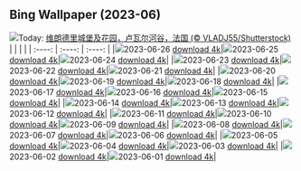 ## Bing Wallpaper (2023-06)
![](https://global.bing.com/th?id=OHR.VillandryGarden_ZH-CN6140359139_UHD.jpg&w=1000)Today: [维朗德里城堡及花园，卢瓦尔河谷，法国 (© VLADJ55/Shutterstock)](https://global.bing.com/th?id=OHR.VillandryGarden_ZH-CN6140359139_UHD.jpg)
|      |      |      |
| :----: | :----: | :----: |
|![](https://global.bing.com/th?id=OHR.VillandryGarden_ZH-CN6140359139_UHD.jpg&pid=hp&w=384&h=216&rs=1&c=4)2023-06-26 [download 4k](https://global.bing.com/th?id=OHR.VillandryGarden_ZH-CN6140359139_UHD.jpg)|![](https://global.bing.com/th?id=OHR.PetraTreasury_ZH-CN6007151900_UHD.jpg&pid=hp&w=384&h=216&rs=1&c=4)2023-06-25 [download 4k](https://global.bing.com/th?id=OHR.PetraTreasury_ZH-CN6007151900_UHD.jpg)|![](https://global.bing.com/th?id=OHR.NhaTrang_ZH-CN5834700560_UHD.jpg&pid=hp&w=384&h=216&rs=1&c=4)2023-06-24 [download 4k](https://global.bing.com/th?id=OHR.NhaTrang_ZH-CN5834700560_UHD.jpg)|
|![](https://global.bing.com/th?id=OHR.PollinatorMonarch_ZH-CN5556988827_UHD.jpg&pid=hp&w=384&h=216&rs=1&c=4)2023-06-23 [download 4k](https://global.bing.com/th?id=OHR.PollinatorMonarch_ZH-CN5556988827_UHD.jpg)|![](https://global.bing.com/th?id=OHR.DragonBoatFestival2023_ZH-CN5255671687_UHD.jpg&pid=hp&w=384&h=216&rs=1&c=4)2023-06-22 [download 4k](https://global.bing.com/th?id=OHR.DragonBoatFestival2023_ZH-CN5255671687_UHD.jpg)|![](https://global.bing.com/th?id=OHR.SummerSolstice2023_ZH-CN5038619036_UHD.jpg&pid=hp&w=384&h=216&rs=1&c=4)2023-06-21 [download 4k](https://global.bing.com/th?id=OHR.SummerSolstice2023_ZH-CN5038619036_UHD.jpg)|
|![](https://global.bing.com/th?id=OHR.EagleTree_ZH-CN7775102951_UHD.jpg&pid=hp&w=384&h=216&rs=1&c=4)2023-06-20 [download 4k](https://global.bing.com/th?id=OHR.EagleTree_ZH-CN7775102951_UHD.jpg)|![](https://global.bing.com/th?id=OHR.Fawn_ZH-CN2172152960_UHD.jpg&pid=hp&w=384&h=216&rs=1&c=4)2023-06-19 [download 4k](https://global.bing.com/th?id=OHR.Fawn_ZH-CN2172152960_UHD.jpg)|![](https://global.bing.com/th?id=OHR.TernFather_ZH-CN1860589914_UHD.jpg&pid=hp&w=384&h=216&rs=1&c=4)2023-06-18 [download 4k](https://global.bing.com/th?id=OHR.TernFather_ZH-CN1860589914_UHD.jpg)|
|![](https://global.bing.com/th?id=OHR.SurfSanDiego_ZH-CN1485510748_UHD.jpg&pid=hp&w=384&h=216&rs=1&c=4)2023-06-17 [download 4k](https://global.bing.com/th?id=OHR.SurfSanDiego_ZH-CN1485510748_UHD.jpg)|![](https://global.bing.com/th?id=OHR.HawksbillTurtle_ZH-CN0562063994_UHD.jpg&pid=hp&w=384&h=216&rs=1&c=4)2023-06-16 [download 4k](https://global.bing.com/th?id=OHR.HawksbillTurtle_ZH-CN0562063994_UHD.jpg)|![](https://global.bing.com/th?id=OHR.SmokyFireflies_ZH-CN3840923626_UHD.jpg&pid=hp&w=384&h=216&rs=1&c=4)2023-06-15 [download 4k](https://global.bing.com/th?id=OHR.SmokyFireflies_ZH-CN3840923626_UHD.jpg)|
|![](https://global.bing.com/th?id=OHR.PassauSunsetJune_ZH-CN7563956674_UHD.jpg&pid=hp&w=384&h=216&rs=1&c=4)2023-06-14 [download 4k](https://global.bing.com/th?id=OHR.PassauSunsetJune_ZH-CN7563956674_UHD.jpg)|![](https://global.bing.com/th?id=OHR.OkefenokeeSwamp_ZH-CN3640203783_UHD.jpg&pid=hp&w=384&h=216&rs=1&c=4)2023-06-13 [download 4k](https://global.bing.com/th?id=OHR.OkefenokeeSwamp_ZH-CN3640203783_UHD.jpg)|![](https://global.bing.com/th?id=OHR.BigBendAnniv_ZH-CN3445097868_UHD.jpg&pid=hp&w=384&h=216&rs=1&c=4)2023-06-12 [download 4k](https://global.bing.com/th?id=OHR.BigBendAnniv_ZH-CN3445097868_UHD.jpg)|
|![](https://global.bing.com/th?id=OHR.GoliathHeron_ZH-CN2413747227_UHD.jpg&pid=hp&w=384&h=216&rs=1&c=4)2023-06-11 [download 4k](https://global.bing.com/th?id=OHR.GoliathHeron_ZH-CN2413747227_UHD.jpg)|![](https://global.bing.com/th?id=OHR.PortugalDay_ZH-CN2939429166_UHD.jpg&pid=hp&w=384&h=216&rs=1&c=4)2023-06-10 [download 4k](https://global.bing.com/th?id=OHR.PortugalDay_ZH-CN2939429166_UHD.jpg)|![](https://global.bing.com/th?id=OHR.BalloonsTurkey_ZH-CN2791109350_UHD.jpg&pid=hp&w=384&h=216&rs=1&c=4)2023-06-09 [download 4k](https://global.bing.com/th?id=OHR.BalloonsTurkey_ZH-CN2791109350_UHD.jpg)|
|![](https://global.bing.com/th?id=OHR.PlayfulHumpback_ZH-CN2241016258_UHD.jpg&pid=hp&w=384&h=216&rs=1&c=4)2023-06-08 [download 4k](https://global.bing.com/th?id=OHR.PlayfulHumpback_ZH-CN2241016258_UHD.jpg)|![](https://global.bing.com/th?id=OHR.ChacoCulture_ZH-CN2098865361_UHD.jpg&pid=hp&w=384&h=216&rs=1&c=4)2023-06-07 [download 4k](https://global.bing.com/th?id=OHR.ChacoCulture_ZH-CN2098865361_UHD.jpg)|![](https://global.bing.com/th?id=OHR.CliffsEtretat_ZH-CN1961838068_UHD.jpg&pid=hp&w=384&h=216&rs=1&c=4)2023-06-06 [download 4k](https://global.bing.com/th?id=OHR.CliffsEtretat_ZH-CN1961838068_UHD.jpg)|
|![](https://global.bing.com/th?id=OHR.WaterfallsSunwaptaValley_ZH-CN1804229850_UHD.jpg&pid=hp&w=384&h=216&rs=1&c=4)2023-06-05 [download 4k](https://global.bing.com/th?id=OHR.WaterfallsSunwaptaValley_ZH-CN1804229850_UHD.jpg)|![](https://global.bing.com/th?id=OHR.MauiBeach_ZH-CN1435658101_UHD.jpg&pid=hp&w=384&h=216&rs=1&c=4)2023-06-04 [download 4k](https://global.bing.com/th?id=OHR.MauiBeach_ZH-CN1435658101_UHD.jpg)|![](https://global.bing.com/th?id=OHR.SouthKaibabTrail_ZH-CN1186135534_UHD.jpg&pid=hp&w=384&h=216&rs=1&c=4)2023-06-03 [download 4k](https://global.bing.com/th?id=OHR.SouthKaibabTrail_ZH-CN1186135534_UHD.jpg)|
|![](https://global.bing.com/th?id=OHR.GemsbokNamibia_ZH-CN0963988839_UHD.jpg&pid=hp&w=384&h=216&rs=1&c=4)2023-06-02 [download 4k](https://global.bing.com/th?id=OHR.GemsbokNamibia_ZH-CN0963988839_UHD.jpg)|![](https://global.bing.com/th?id=OHR.ReefAwareness_ZH-CN8840949729_UHD.jpg&pid=hp&w=384&h=216&rs=1&c=4)2023-06-01 [download 4k](https://global.bing.com/th?id=OHR.ReefAwareness_ZH-CN8840949729_UHD.jpg)|